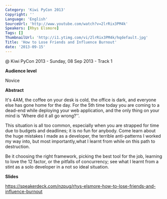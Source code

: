 ```yaml
---
Category: 'Kiwi PyCon 2013'
Copyright: ''
Language: 'English'
SourceUrl: 'http://www.youtube.com/watch?v=2lrRix3PM4k'
Speakers: [Rhys Elsmore]
Tags: []
ThumbnailUrl: 'http://i1.ytimg.com/vi/2lrRix3PM4k/hqdefault.jpg'
Title: 'How to Lose Friends and Influence Burnout'
date: '2013-09-15'
---
```

@ Kiwi PyCon 2013 - Sunday, 08 Sep 2013 - Track 1

**Audience level**

Novice

**Abstract**

It's 4AM, the coffee on your desk is cold, the office is dark, and everyone else has gone home for the day. For the 5th time today you are coming to a dead-end while deploying your web application, and the only thing on your mind is 'Where did it all go wrong?''.

This situation is all too common, especially when you are strapped for time due to budgets and deadlines; it is no fun for anybody. Come learn about the huge mistakes I made as a developer, the terrible anti-patterns I worked my way into, but most importantly,what I learnt from while on this path to destruction.

Be it choosing the right framework, picking the best tool for the job, learning to love the 12 factor, or the pitfalls of concurrency; see what I learnt from a stint as a solo developer in a not so ideal situation.

**Slides**

https://speakerdeck.com/nzpug/rhys-elsmore-how-to-lose-friends-and-influence-burnout